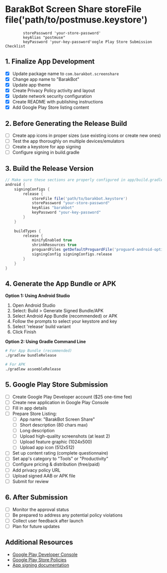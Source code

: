 # BarakBot Screen Share            storeFile file('path/to/postmuse.keystore')
            storePassword 'your-store-password'
            keyAlias "postmuse" 
            keyPassword 'your-key-password'oogle Play Store Submission Checklist

## 1. Finalize App Development
- [x] Update package name to `com.barakbot.screenshare`
- [x] Change app name to "BarakBot"
- [x] Update app theme
- [x] Create Privacy Policy activity and layout
- [x] Update network security configuration
- [x] Create README with publishing instructions
- [x] Add Google Play Store listing content

## 2. Before Generating the Release Build
- [ ] Create app icons in proper sizes (use existing icons or create new ones)
- [ ] Test the app thoroughly on multiple devices/emulators
- [ ] Create a keystore for app signing
- [ ] Configure signing in build.gradle

## 3. Build the Release Version
```groovy
// Make sure these sections are properly configured in app/build.gradle
android {
    signingConfigs {
        release {
            storeFile file('path/to/barakbot.keystore')
            storePassword "your-store-password"
            keyAlias "barakbot" 
            keyPassword "your-key-password"
        }
    }
    
    buildTypes {
        release {
            minifyEnabled true
            shrinkResources true
            proguardFiles getDefaultProguardFile('proguard-android-optimize.txt'), 'proguard-rules.pro'
            signingConfig signingConfigs.release
        }
    }
}
```

## 4. Generate the App Bundle or APK
**Option 1: Using Android Studio**
1. Open Android Studio
2. Select: Build > Generate Signed Bundle/APK
3. Select Android App Bundle (recommended) or APK
4. Follow the prompts to select your keystore and key
5. Select 'release' build variant
6. Click Finish

**Option 2: Using Gradle Command Line**
```bash
# For App Bundle (recommended)
./gradlew bundleRelease

# For APK
./gradlew assembleRelease
```

## 5. Google Play Store Submission
- [ ] Create Google Play Developer account ($25 one-time fee)
- [ ] Create new application in Google Play Console
- [ ] Fill in app details
- [ ] Prepare Store Listing:
  - [ ] App name: "BarakBot Screen Share"
  - [ ] Short description (80 chars max)
  - [ ] Long description
  - [ ] Upload high-quality screenshots (at least 2)
  - [ ] Upload feature graphic (1024x500)
  - [ ] Upload app icon (512x512)
- [ ] Set up content rating (complete questionnaire)
- [ ] Set app's category to "Tools" or "Productivity"
- [ ] Configure pricing & distribution (free/paid)
- [ ] Add privacy policy URL
- [ ] Upload signed AAB or APK file
- [ ] Submit for review

## 6. After Submission
- [ ] Monitor the approval status
- [ ] Be prepared to address any potential policy violations
- [ ] Collect user feedback after launch
- [ ] Plan for future updates

## Additional Resources
- [Google Play Developer Console](https://play.google.com/apps/publish/)
- [Google Play Store Policies](https://play.google.com/about/developer-content-policy/)
- [App signing documentation](https://developer.android.com/studio/publish/app-signing)
